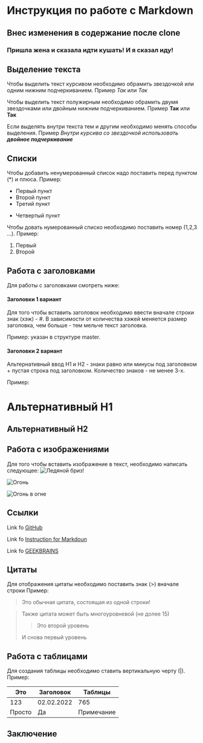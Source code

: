 # Инструкция по работе с Markdown

## Внес изменения в содержание после clone

### Пришла жена и сказала идти кушать! И я сказал иду!

## Выделение текста

Чтобы выделить текст курсивом необходимо обрамить звездочкой или одним нижним подчеркиванием. Пример *Так* или _Так_

Чтобы выделить текст полужирным необходимо обрамить двумя звездочками или двойным нижним подчеркиванием. Пример **Так** или __Так__

Если выделять внутри текста тем и другим необходимо менять способы выделения. Пример *Внутри курсива со звездочкой использовать __двойное подчеркивание__*

## Списки

Чтобы добавить ненумерованный список надо поставить перед пунктом (*) и плюса. Пример:
* Первый пункт
* Второй пункт
* Третий пункт
+ Четвертый пункт

Чтобы довать нумерованный списко необходимо поставить номер (1,2,3 ...). Пример:
1. Первый 
2. Второй

## Работа с заголовками

Для работы с заголовками смотреть ниже:

#### Заголовки 1 вариант

Для того чтобы вставить заголовок необходимо ввести вначале строки знак (хэж) - #. В зависимости от количества хэжей меняется размер заголовка, чем больше - тем мельче текст заголовка.

Пример: указан в структуре master.

#### Заголовки 2 вариант

Альтернативный ввод H1 и H2 - знаки равно или минусы под заголовком + пустая строка под заголовком. Количество знаков - не менее 3-х.

Пример: 

Альтернативный H1
===

Альтернативный H2
---------

## Работа с изображениями

Для того чтобы вставить изображение в текст, необходимо написать следующее:
![Ледяной бриз!](led.jpg)

![Огонь](Faer.jpg)

![Огонь в огне](Faer.jpg)

## Ссылки

Link fo [GitHub](https://github.com/DNelubin?tab=repositories)

Link fo [Instruction for Markdoun](https://gist.github.com/Jekins/2bf2d0638163f1294637) 

Link fo [GEEKBRAINS](https://gb.ru/lessons/245278)

## Цитаты

Для отображения цитаты необходимо поставить знак (>) вначале строки Пример:

> Это обычная цитата, состоящая из одной строки!

> Также цитата может быть многоуровневой (не долее 15)
>> Это второй уровень
> 
> И снова первый уровень

## Работа с таблицами

Для создания таблицы необходимо ставить вертикальную черту (|). Пример:

|Это         |Заголовок   |Таблицы|
|------------|------------|------------|
|123         |02.02.2022  |   765      |
|Просто      |   Да       |  Примечание|

## Заключение
